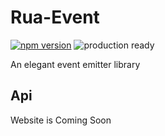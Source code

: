 # Rua-Event 
[![npm version](https://badge.fury.io/js/rua-event.svg)](https://badge.fury.io/js/rua-event)
![production ready](https://img.shields.io/badge/production--ready-YES-brightgreen.svg)

An elegant event emitter library

## Api
Website is Coming Soon